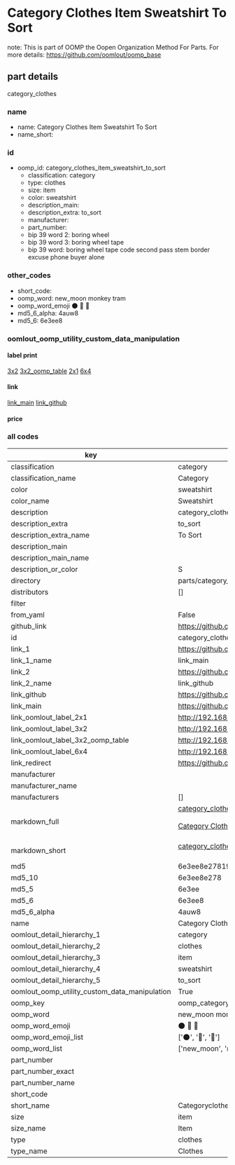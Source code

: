 # Category Clothes Item Sweatshirt To Sort  

note: This is part of OOMP the Oopen Organization Method For Parts. For more details: https://github.com/oomlout/oomp_base

##  part details
  



category_clothes



### name
* name: Category Clothes Item Sweatshirt To Sort
* name_short: 
### id
* oomp_id: category_clothes_item_sweatshirt_to_sort
  * classification: category
  * type: clothes
  * size: item
  * color: sweatshirt
  * description_main: 
  * description_extra: to_sort
  * manufacturer: 
  * part_number: 
  * bip 39 word 2: boring wheel
  * bip 39 word 3: boring wheel tape
  * bip 39 word: boring wheel tape code second pass stem border excuse phone buyer alone

### other_codes
* short_code: 
* oomp_word: new_moon monkey tram
* oomp_word_emoji :new_moon: :monkey: :tram:
* md5_6_alpha: 4auw8
* md5_6: 6e3ee8






### oomlout_oomp_utility_custom_data_manipulation
#### label print
[3x2](http://192.168.1.245:1112/?label=oomp%204auw8)
[3x2_oomp_table](http://192.168.1.108:1112/?label=oomp%204auw8)
[2x1](http://192.168.1.242:1112/?label=oomp%204auw8)
[6x4](http://192.168.1.55:1112/?label=oomp%204auw8)    

#### link

[link_main](https://github.com/oomlout/oomlout_oomp_version_1_messy/tree/main/parts/category_clothes_item_sweatshirt_to_sort) [link_github](https://github.com/oomlout/oomlout_oomp_version_1_messy/tree/main/parts/category_clothes_item_sweatshirt_to_sort)                             

#### price







### all codes 
| key | value |  
| --- | --- |  
| classification | category |  
| classification_name | Category |  
| color | sweatshirt |  
| color_name | Sweatshirt |  
| description | category_clothes |  
| description_extra | to_sort |  
| description_extra_name | To Sort |  
| description_main |  |  
| description_main_name |  |  
| description_or_color | S  |  
| directory | parts/category_clothes_item_sweatshirt_to_sort |  
| distributors | [] |  
| filter |  |  
| from_yaml | False |  
| github_link | https://github.com/oomlout/oomlout_oomp_part_src/tree/main/parts/category_clothes_item_sweatshirt_to_sort |  
| id | category_clothes_item_sweatshirt_to_sort |  
| link_1 | https://github.com/oomlout/oomlout_oomp_version_1_messy/tree/main/parts/category_clothes_item_sweatshirt_to_sort |  
| link_1_name | link_main |  
| link_2 | https://github.com/oomlout/oomlout_oomp_version_1_messy/tree/main/parts/category_clothes_item_sweatshirt_to_sort |  
| link_2_name | link_github |  
| link_github | https://github.com/oomlout/oomlout_oomp_version_1_messy/tree/main/parts/category_clothes_item_sweatshirt_to_sort |  
| link_main | https://github.com/oomlout/oomlout_oomp_version_1_messy/tree/main/parts/category_clothes_item_sweatshirt_to_sort |  
| link_oomlout_label_2x1 | http://192.168.1.242:1112/?label=oomp%204auw8 |  
| link_oomlout_label_3x2 | http://192.168.1.245:1112/?label=oomp%204auw8 |  
| link_oomlout_label_3x2_oomp_table | http://192.168.1.108:1112/?label=oomp%204auw8 |  
| link_oomlout_label_6x4 | http://192.168.1.55:1112/?label=oomp%204auw8 |  
| link_redirect | https://github.com/oomlout/oomlout_oomp_version_1_messy/tree/main/parts/category_clothes_item_sweatshirt_to_sort |  
| manufacturer |  |  
| manufacturer_name |  |  
| manufacturers | [] |  
| markdown_full | [category_clothes_item_sweatshirt_to_sort](none)<br>[](none)<br>[Category Clothes Item Sweatshirt To Sort](none)<br><br> |  
| markdown_short | [category_clothes_item_sweatshirt_to_sort](none)<br><br> |  
| md5 | 6e3ee8e27819daaa82e132d1bbbe80cf |  
| md5_10 | 6e3ee8e278 |  
| md5_5 | 6e3ee |  
| md5_6 | 6e3ee8 |  
| md5_6_alpha | 4auw8 |  
| name | Category Clothes Item Sweatshirt To Sort |  
| oomlout_detail_hierarchy_1 | category |  
| oomlout_detail_hierarchy_2 | clothes |  
| oomlout_detail_hierarchy_3 | item |  
| oomlout_detail_hierarchy_4 | sweatshirt |  
| oomlout_detail_hierarchy_5 | to_sort |  
| oomlout_oomp_utility_custom_data_manipulation | True |  
| oomp_key | oomp_category_clothes_item_sweatshirt_to_sort |  
| oomp_word | new_moon monkey tram |  
| oomp_word_emoji | :new_moon: :monkey: :tram: |  
| oomp_word_emoji_list | [':new_moon:', ':monkey:', ':tram:'] |  
| oomp_word_list | ['new_moon', 'monkey', 'tram'] |  
| part_number |  |  
| part_number_exact |  |  
| part_number_name |  |  
| short_code |  |  
| short_name | Categoryclothes |  
| size | item |  
| size_name | Item |  
| type | clothes |  
| type_name | Clothes |  
